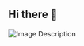 ## Hi there 👋
![Image Description](https://raw.githubusercontent.com/Uncle-Tom-s-School/pokedex-robeey13/499225fa26eae04a589a5a1a4e62fce0d2686096/szuperhos.png?token=AI6P4GKMPCCMUAGXUVYZYLLG6FKIG)

<!--
**Cyri0/Cyri0** is a ✨ _special_ ✨ repository because its `README.md` (this file) appears on your GitHub profile.

Here are some ideas to get you started:

- 🔭 I’m currently working on ...
- 🌱 I’m currently learning ...
- 👯 I’m looking to collaborate on ...
- 🤔 I’m looking for help with ...
- 💬 Ask me about ...
- 📫 How to reach me: ...
- 😄 Pronouns: ...
- ⚡ Fun fact: ...
-->
